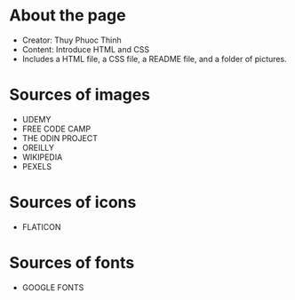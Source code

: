 # About the page
- Creator: Thuy Phuoc Thinh
- Content: Introduce HTML and CSS
- Includes a HTML file, a CSS file, a README file, and a folder of pictures.
# Sources of images
- UDEMY
- FREE CODE CAMP
- THE ODIN PROJECT
- OREILLY
- WIKIPEDIA
- PEXELS
# Sources of icons
- FLATICON
# Sources of fonts
- GOOGLE FONTS